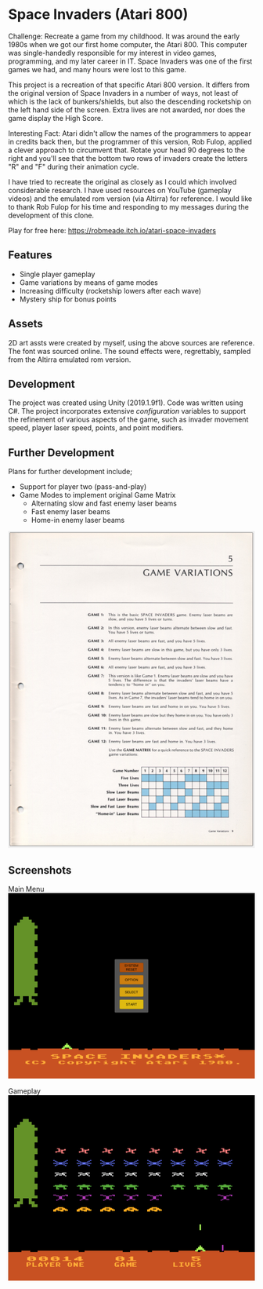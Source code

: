 # Space Invaders (Atari 800)

Challenge: Recreate a game from my childhood.  It was around the early 1980s when we got our first home computer, the Atari 800.  This computer was single-handedly responsible for my interest in video games, programming, and my later career in IT.  Space Invaders was one of the first games we had, and many hours were lost to this game.

This project is a recreation of that specific Atari 800 version.  It differs from the original version of Space Invaders in a number of ways, not least of which is the lack of bunkers/shields, but also the descending rocketship on the left hand side of the screen.  Extra lives are not awarded, nor does the game display the High Score.

Interesting Fact: Atari didn't allow the names of the programmers to appear in credits back then, but the programmer of this version, Rob Fulop, applied a clever approach to circumvent that.  Rotate your head 90 degrees to the right and you'll see that the bottom two rows of invaders create the letters "R" and "F" during their animation cycle.  

I have tried to recreate the original as closely as I could which involved considerable research.  I have used resources on YouTube (gameplay videos) and the emulated rom version (via Altirra) for reference.  I would like to thank Rob Fulop for his time and responding to my messages during the development of this clone.

Play for free here: https://robmeade.itch.io/atari-space-invaders

## Features

- Single player gameplay
- Game variations by means of game modes
- Increasing difficulty (rocketship lowers after each wave)
- Mystery ship for bonus points

## Assets
2D art assts were created by myself, using the above sources are reference.  The font was sourced online.  The sound effects were, regrettably, sampled from the Altirra emulated rom version.  

## Development

The project was created using Unity (2019.1.9f1).  Code was written using C#.  The project incorporates extensive _configuration_ variables to support the refinement of various aspects of the game, such as invader movement speed, player laser speed, points, and point modifiers.

## Further Development
Plans for further development include;

- Support for player two (pass-and-play)
- Game Modes to implement original Game Matrix 
	- Alternating slow and fast enemy laser beams
	- Fast enemy laser beams
	- Home-in enemy laser beams

![Game Manual](/Images/GameManual_Page9.PNG)

## Screenshots

Main Menu<br/>
![Main Menu](/Images/MainMenu.png)

Gameplay<br/>
![Gameplay](/Images/Gameplay.png)